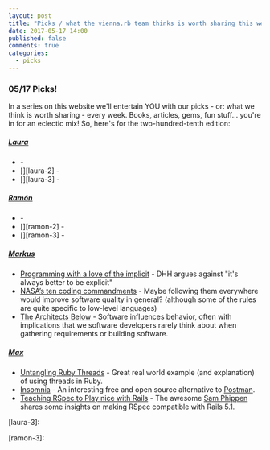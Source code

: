 ```yaml
---
layout: post
title: "Picks / what the vienna.rb team thinks is worth sharing this week"
date: 2017-05-17 14:00
published: false
comments: true
categories:
  - picks
---
```


### 05/17 Picks!

In a series on this website we'll entertain YOU with our picks - or: what we think is worth sharing - every week.
Books, articles, gems, fun stuff... you're in for an eclectic mix! So, here's for the two-hundred-tenth edition:


##### [Laura][laura]
- [][laura-1] -
- [][laura-2] -
- [][laura-3] -

##### [Ramón][ramon]
- [][ramon-1] -
- [][ramon-2] -
- [][ramon-3] -

##### [Markus][markus]
- [Programming with a love of the implicit][markus-1] - DHH argues against "it's always better to be explicit"
- [NASA’s ten coding commandments][markus-2] - Maybe following them everywhere would improve software quality in general? (although some of the rules are quite specific to low-level languages)
- [The Architects Below][markus-3] - Software influences behavior, often with implications that we software developers rarely think about when gathering requirements or building software.

##### [Max][max]
- [Untangling Ruby Threads][max-1] - Great real world example (and explanation) of using threads in Ruby.
- [Insomnia][max-2] - An interesting free and open source alternative to [Postman][postman].
- [Teaching RSpec to Play nice with Rails][max-3] - The awesome [Sam Phippen][sam] shares some insights on making RSpec compatible with Rails 5.1.



[laura]: https://www.twitter.com/alicetragedy
[laura-1]:
[laura-2]:
[laura-3]:

[ramon]: https://twitter.com/senorhuidobro
[ramon-1]:
[ramon-2]:
[ramon-3]:

[markus]: https://twitter.com/nuclearsquid
[markus-1]: https://m.signalvnoise.com/programming-with-a-love-of-the-implicit-66629bb81ee7
[markus-2]: https://jaxenter.com/power-ten-nasas-coding-commandments-114124.html
[markus-3]: http://blog.jessitron.com/2017/04/the-architects-below.html

[max]: https://www.twitter.com/klappradla
[max-1]: https://robots.thoughtbot.com/untangling-ruby-threads
[max-2]: https://insomnia.rest/
[max-3]: https://www.youtube.com/watch?v=jyPfrK1y1nc
[postman]: https://www.getpostman.com/
[sam]: https://samphippen.com/
